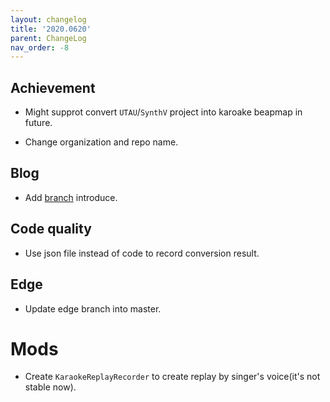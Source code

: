 ```yaml
---
layout: changelog
title: '2020.0620'
parent: ChangeLog
nav_order: -8
---
```


## Achievement

- Might supprot convert `UTAU`/`SynthV` project into karoake beapmap in future.

- Change organization and repo name.

## Blog

- Add [branch](../../Branch.md) introduce.

## Code quality

- Use json file instead of code to record conversion result.

## Edge

- Update edge branch into master.

# Mods

- Create `KaraokeReplayRecorder` to create replay by singer's voice(it's not stable now).




